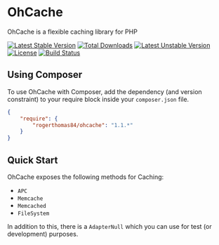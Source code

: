 OhCache
=======

OhCache is a flexible caching library for PHP

[![Latest Stable Version](https://poser.pugx.org/rogerthomas84/ohcache/v/stable.svg)](https://packagist.org/packages/rogerthomas84/ohcache)
[![Total Downloads](https://poser.pugx.org/rogerthomas84/ohcache/downloads.svg)](https://packagist.org/packages/rogerthomas84/ohcache)
[![Latest Unstable Version](https://poser.pugx.org/rogerthomas84/ohcache/v/unstable.svg)](https://packagist.org/packages/rogerthomas84/ohcache)
[![License](https://poser.pugx.org/rogerthomas84/ohcache/license.svg)](https://packagist.org/packages/rogerthomas84/ohcache)
[![Build Status](https://travis-ci.org/rogerthomas84/ohcache.png)](http://travis-ci.org/rogerthomas84/ohcache)

Using Composer
--------------

To use OhCache with Composer, add the dependency (and version constraint) to your require block inside your `composer.json` file.

```json
{
    "require": {
        "rogerthomas84/ohcache": "1.1.*"
    }
}
```

Quick Start
-----------

OhCache exposes the following methods for Caching:

 * `APC`
 * `Memcache`
 * `Memcached`
 * `FileSystem`

In addition to this, there is a `AdapterNull` which you can use for test (or development) purposes.

